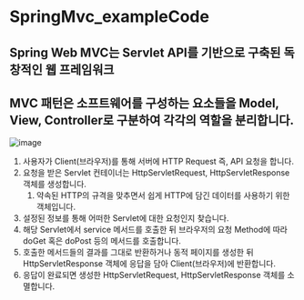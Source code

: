# SpringMvc_exampleCode    
## Spring Web MVC는 Servlet API를 기반으로 구축된 독창적인 웹 프레임워크        
## MVC 패턴은 소프트웨어를 구성하는 요소들을 Model, View, Controller로 구분하여 각각의 역할을 분리합니다.     
![image](https://github.com/eunchaelyu/SpringMvc_exampleCode/assets/119996957/6658bdf6-c5c8-4478-8e72-7322ff27e25f)    

1. 사용자가 Client(브라우저)를 통해 서버에 HTTP Request 즉, API 요청을 합니다.    
2. 요청을 받은 Servlet 컨테이너는 HttpServletRequest, HttpServletResponse 객체를 생성합니다.    
    1. 약속된 HTTP의 규격을 맞추면서 쉽게 HTTP에 담긴 데이터를 사용하기 위한 객체입니다.    
3. 설정된 정보를 통해 어떠한 Servlet에 대한 요청인지 찾습니다.    
4. 해당 Servlet에서 service 메서드를 호출한 뒤 브라우저의 요청 Method에 따라 doGet 혹은 doPost 등의 메서드를 호출합니다.    
5. 호출한 메서드들의 결과를 그대로 반환하거나 동적 페이지를 생성한 뒤 HttpServletResponse 객체에 응답을 담아 Client(브라우저)에 반환합니다.    
6. 응답이 완료되면 생성한 HttpServletRequest, HttpServletResponse 객체를 소멸합니다.


